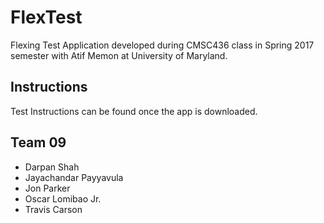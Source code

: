 # FlexTest
Flexing Test Application developed during CMSC436 class in Spring 2017 
semester with Atif Memon at University of Maryland.

## Instructions
Test Instructions can be found once the app is downloaded.

## Team 09
* Darpan Shah
* Jayachandar Payyavula
* Jon Parker
* Oscar Lomibao Jr.
* Travis Carson

